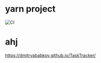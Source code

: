 # yarn project
![CI](https://github.com/DmitryAbabkov/TaskTracker/actions/workflows/main.yml/badge.svg)

# ahj

https://dmitryababkov.github.io/TaskTracker/
